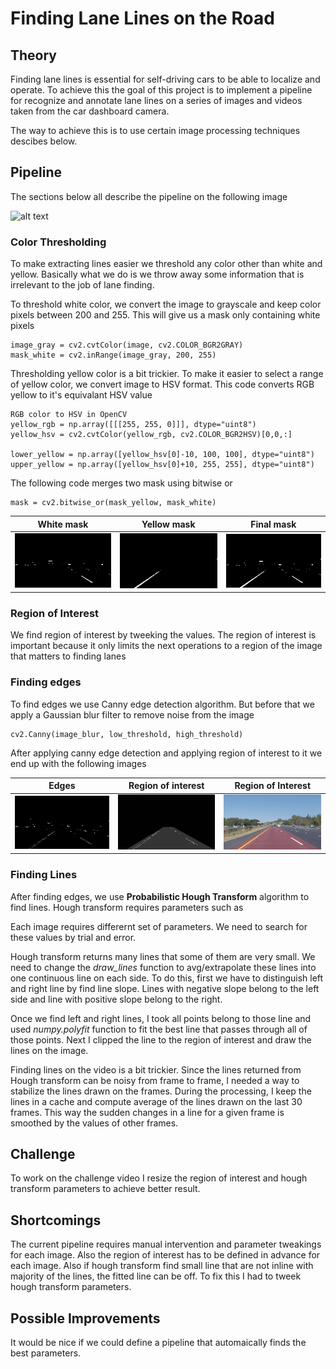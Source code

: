 # **Finding Lane Lines on the Road** 

## Theory

Finding lane lines is essential for self-driving cars to be able to localize and operate. To achieve this the goal of this project is to implement a pipeline for recognize and annotate lane lines on a series of images and videos taken from the car dashboard camera.

The way to achieve this is to use certain image processing techniques descibes below. 

## Pipeline

The sections below all describe the pipeline on the following image

![alt text](./test_images/solidYellowLeft.jpg "Original image")

### Color Thresholding

To make extracting lines easier we threshold any color other than white and yellow. Basically what we do is we throw away some information that is irrelevant to the job of lane finding.

To threshold white color, we convert the image to grayscale and keep color pixels between 200 and 255. This will give us a mask only containing white pixels

```
image_gray = cv2.cvtColor(image, cv2.COLOR_BGR2GRAY)
mask_white = cv2.inRange(image_gray, 200, 255)
```

Thresholding yellow color is a bit trickier. To make it easier to select a range of yellow color, we convert image to HSV format. This code converts RGB yellow to it's equivalant HSV value

```
RGB color to HSV in OpenCV
yellow_rgb = np.array([[[255, 255, 0]]], dtype="uint8")
yellow_hsv = cv2.cvtColor(yellow_rgb, cv2.COLOR_BGR2HSV)[0,0,:]

lower_yellow = np.array([yellow_hsv[0]-10, 100, 100], dtype="uint8")
upper_yellow = np.array([yellow_hsv[0]+10, 255, 255], dtype="uint8")
```

The following code merges two mask using bitwise or

```
mask = cv2.bitwise_or(mask_yellow, mask_white)
```

White mask     |  Yellow mask    |  Final mask
:-------------:|:---------------:|:--------------:
| ![](./images/mask_white.jpg) | ![](./images/mask_yellow.jpg) | ![](./images/mask.jpg) |

### Region of Interest

We find region of interest by tweeking the values. The region of interest is important because it only limits the next operations to a region of the image that matters to finding lanes

### Finding edges

To find edges we use Canny edge detection algorithm. But before that we apply a Gaussian blur filter to remove noise from the image

```
cv2.Canny(image_blur, low_threshold, high_threshold)
```

After applying canny edge detection and applying region of interest to it we end up with the following images

Edges     | Region of interest | Region of Interest
:-------------:|:---------------:|:--------------:
| ![](./images/edges.jpg) | ![](./images/roi.jpg) | ![](./images/roi_mix.jpg) |

### Finding Lines

After finding edges, we use **Probabilistic Hough Transform** algorithm to find lines. Hough transform requires parameters such as 

Each image requires differernt set of parameters. We need to search for these values by trial and error.

Hough transform returns many lines that some of them are very small. We need to change the *draw_lines* function to avg/extrapolate these lines into one continuous line on each side. To do this, first we have to distinguish left and right line by find line slope. Lines with negative slope belong to the left side and line with positive slope belong to the right.

Once we find left and right lines, I took all points belong to those line and used *numpy.polyfit* function to fit the best line that passes through all of those points. Next I clipped the line to the region of interest and draw the lines on the image.

Finding lines on the video is a bit trickier. Since the lines returned from Hough transform can be noisy from frame to frame, I needed a way to stabilize the lines drawn on the frames. During the processing, I keep the lines in a cache and compute average of the lines drawn on the last 30 frames. This way the sudden changes in a line for a given frame is smoothed by the values of other frames.

## Challenge

To work on the challenge video I resize the region of interest and hough transform parameters to achieve better result.

## Shortcomings

The current pipeline requires manual intervention and parameter tweakings for each image. Also the region of interest has to be defined in advance for each image. Also if hough transform find small line that are not inline with majority of the lines, the fitted line can be off. To fix this I had to tweek hough transform parameters.

## Possible Improvements

It would be nice if we could define a pipeline that automaically finds the best parameters.
